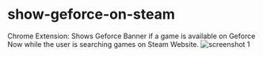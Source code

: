 # show-geforce-on-steam
Chrome Extension: Shows Geforce Banner if a game is available on Geforce Now while the user is searching games on Steam Website.
![screenshot 1](https://user-images.githubusercontent.com/31761983/156642248-709c1604-a826-492f-a3ef-517027a110e9.png)
